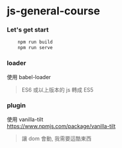 # js-general-course

### Let's get start

```zsh
    npm run build
    npm run serve
```

### loader

使用 babel-loader  <br>
> ES6 或以上版本的 js 轉成 ES5

### plugin

使用 vanilla-tilt  <br>
https://www.npmjs.com/package/vanilla-tilt
> 讓 dom 會動, 我需要這酷東西



